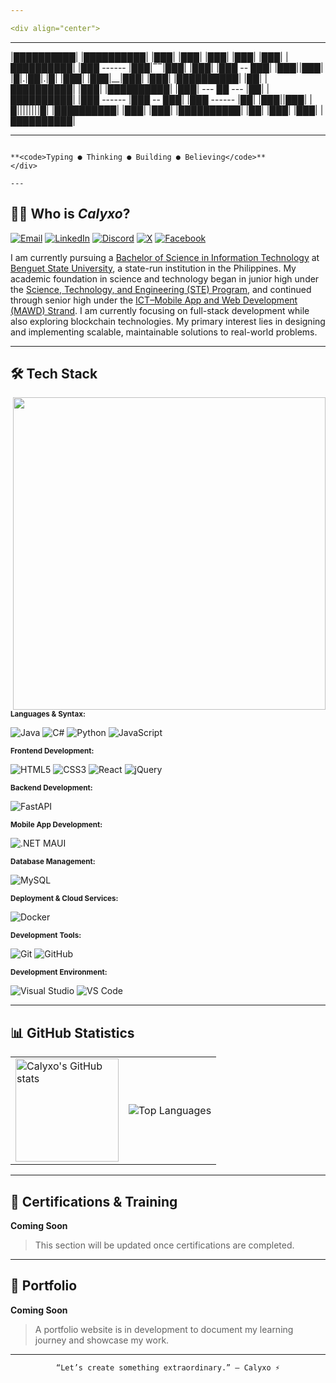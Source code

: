 ```yaml
---

<div align="center">

```
 ----------   ----------   ---          --      --   ---    ---   ----------
|██████████| |██████████| |███|        |███|  |███| |███|  |███| |██████████|
|███ ------  |███|‾‾|███| |███|        |███ -- ███|  |███||███|  |█|.|██|.|█|
|███|        |███|__|███| |███|        |██████████|     |██|     |██████████|
|███|        |██████████| |███|         --- ██ ---      |██|     |██████████|
|███ ------  |███ -- ███| |███ ------      |██|      |███||███|  |█||||||||█|
|██████████| |███|  |███| |██████████|     |██|     |███|  |███| |██████████|
 ----------   ---    ---   ----------       --       ---    ---   ---------- 

```

**<code>Typing ● Thinking ● Building ● Believing</code>**
</div>

---
```


## 🧑‍💻 Who is *Calyxo*?

[![Email](https://img.shields.io/badge/Email-D14836?style=for-the-badge&logo=gmail&labelColor=black)](mailto:agustinraymondallen.dev@gmail.com)
[![LinkedIn](https://img.shields.io/badge/in-LinkedIn-blue?style=for-the-badge&logo=linkedin&labelColor=black)](https://www.linkedin.com/in/raymond-w-agustin)
[![Discord](https://img.shields.io/badge/Discord-5865F2?style=for-the-badge&logo=discord&labelColor=black)](https://discordapp.com/users/1004685049582587934)
[![X](https://img.shields.io/badge/X-grey?style=for-the-badge&logo=x&labelColor=black)](https://x.com/raymond_ag3563)
[![Facebook](https://img.shields.io/badge/Meta-1877F2?style=for-the-badge&logo=facebook&labelColor=black)](https://www.facebook.com/raymond.w.agustin/)

I am currently pursuing a [Bachelor of Science in Information Technology](https://bsu.edu.ph/college-of-information-sciences/) at [Benguet State University](https://bsu.edu.ph/), a state-run institution in the Philippines. My academic foundation in science and technology began in junior high under the [Science, Technology, and Engineering (STE) Program](https://www.facebook.com/groups/841693089505572/), and continued through senior high under the [ICT–Mobile App and Web Development (MAWD) Strand](https://www.sti.edu/programs-shs-details.asp?p=OA==). I am currently focusing on full-stack development while also exploring blockchain technologies. My primary interest lies in designing and implementing scalable, maintainable solutions to real-world problems.

---

## 🛠️ Tech Stack

<img align="right" src="https://github.com/user-attachments/assets/2aea4921-f61a-4c6a-a1b4-31dee1ea5fa5" width="500">


**<small>Languages & Syntax:</small>**

![Java](https://img.shields.io/badge/Java-%23ED8B00.svg?logo=openjdk&labelColor=black&logoColor=df9d45&style=for-the-badge)
![C#](https://custom-icon-badges.demolab.com/badge/C%23-%23239120.svg?logo=cshrp&labelColor=black&logoColor=1b911d&style=for-the-badge)
![Python](https://img.shields.io/badge/Python-3776AB?logo=python&labelColor=black&style=for-the-badge)
![JavaScript](https://img.shields.io/badge/JavaScript-F7DF1E?logo=javascript&labelColor=black&style=for-the-badge)

**<small>Frontend Development:</small>**

![HTML5](https://img.shields.io/badge/HTML5-E34F26?logo=html5&labelColor=black&style=for-the-badge)
![CSS3](https://img.shields.io/badge/CSS-639?logo=css&labelColor=black&logoColor=66339b&style=for-the-badge)
![React](https://img.shields.io/badge/React-61DBFB?style=for-the-badge&logo=react&logoColor=61DBFB&labelColor=black)
![jQuery](https://img.shields.io/badge/jQuery-0769AD?logo=jquery&labelColor=black&style=for-the-badge)

**<small>Backend Development:</small>**

![FastAPI](https://img.shields.io/badge/FastAPI-009688?logo=fastapi&labelColor=black&style=for-the-badge)

**<small>Mobile App Development:</small>**

![.NET MAUI](https://img.shields.io/badge/.NET_MAUI-512BD4?logo=dotnet&labelColor=black&style=for-the-badge)

**<small>Database Management:</small>**

![MySQL](https://img.shields.io/badge/MySQL-4479A1?logo=mysql&labelColor=black&style=for-the-badge)

**<small>Deployment & Cloud Services:</small>**

![Docker](https://img.shields.io/badge/Docker-2496ED?logo=docker&labelColor=black&style=for-the-badge)

**<small>Development Tools:</small>**

![Git](https://img.shields.io/badge/Git-F05032?logo=git&labelColor=black&style=for-the-badge)
![GitHub](https://img.shields.io/badge/GitHub-grey?logo=github&labelColor=black&style=for-the-badge)

**<small>Development Environment:</small>**

![Visual Studio](https://custom-icon-badges.demolab.com/badge/Visual%20Studio-5C2D91.svg?&logo=visualstudio&labelColor=black&style=for-the-badge)
![VS Code](https://custom-icon-badges.demolab.com/badge/Visual%20Studio%20Code-0078d7.svg?logo=vsc&labelColor=black&style=for-the-badge)


---

## 📊 GitHub Statistics

<table align="center">
  <tr>
    <td>
      <img src="https://github-readme-stats.vercel.app/api?username=Calyx404&show_icons=true&theme=tokyonight" alt="Calyxo's GitHub stats" height="165"/>
    </td>
    <td>
      <img src="https://github-readme-stats.vercel.app/api/top-langs/?username=Calyx404&layout=compact&theme=tokyonight" alt="Top Languages"/>
    </td>
  </tr>
</table>

---

## 🧰 Certifications & Training

**Coming Soon**  
> This section will be updated once certifications are completed.

---

## 📝 Portfolio

**Coming Soon**  
> A portfolio website is in development to document my learning journey and showcase my work.

---

<p align="center">
  <code>“Let’s create something extraordinary.” – Calyxo ⚡</code>
</p>

